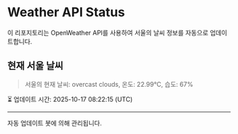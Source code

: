 
# Weather API Status

이 리포지토리는 OpenWeather API를 사용하여 서울의 날씨 정보를 자동으로 업데이트합니다.

## 현재 서울 날씨
> 서울의 현재 날씨: overcast clouds, 온도: 22.99°C, 습도: 67%

⏳ 업데이트 시간: 2025-10-17 08:22:15 (UTC)

---
자동 업데이트 봇에 의해 관리됩니다.
